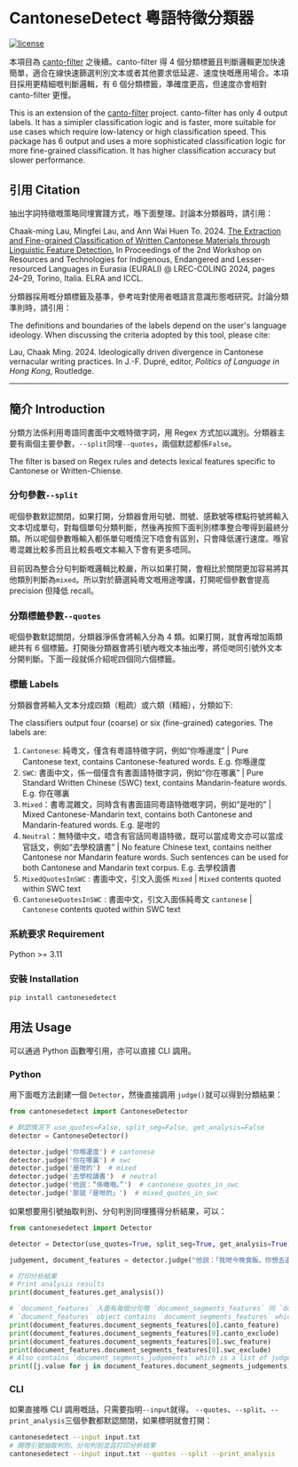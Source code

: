 # CantoneseDetect 粵語特徵分類器

[![license](https://img.shields.io/github/license/DAVFoundation/captain-n3m0.svg?style=flat-square)](https://github.com/DAVFoundation/captain-n3m0/blob/master/LICENSE)

本項目為 [canto-filter](https://github.com/CanCLID/canto-filter) 之後續。canto-filter 得 4 個分類標籤且判斷邏輯更加快速簡單，適合在線快速篩選判別文本或者其他要求低延遲、速度快嘅應用場合。本項目採用更精細嘅判斷邏輯，有 6 個分類標籤，準確度更高，但速度亦會相對 canto-filter 更慢。

This is an extension of the [canto-filter](https://github.com/CanCLID/canto-filter) project. canto-filter has only 4 output labels. It has a simipler classification logic and is faster, more suitable for use cases which require low-latency or high classification speed. This package has 6 output and uses a more sophisticated classification logic for more fine-grained classification. It has higher classification accuracy but slower performance.

## 引用 Citation

抽出字詞特徵嘅策略同埋實踐方式，喺下面整理。討論本分類器時，請引用：

Chaak-ming Lau, Mingfei Lau, and Ann Wai Huen To. 2024.
[The Extraction and Fine-grained Classification of Written Cantonese Materials through Linguistic Feature Detection.](https://aclanthology.org/2024.eurali-1.4/)
In Proceedings of the 2nd Workshop on Resources and Technologies for Indigenous, Endangered and Lesser-resourced Languages in Eurasia (EURALI)
@ LREC-COLING 2024, pages 24–29, Torino, Italia. ELRA and ICCL.

分類器採用嘅分類標籤及基準，參考咗對使用者嘅語言意識形態嘅研究。討論分類準則時，請引用：

The definitions and boundaries of the labels depend on the user's language ideology.
When discussing the criteria adopted by this tool, please cite:

Lau, Chaak Ming. 2024. Ideologically driven divergence in Cantonese vernacular writing practices. In J.-F. Dupré, editor, _Politics of Language in Hong Kong_, Routledge.

---

## 簡介 Introduction

分類方法係利用粵語同書面中文嘅特徵字詞，用 Regex 方式加以識別。分類器主要有兩個主要參數，`--split`同埋`--quotes`，兩個默認都係`False`。

The filter is based on Regex rules and detects lexical features specific to Cantonese or Written-Chiense.

### 分句參數`--split`

呢個參數默認關閉，如果打開，分類器會用句號、問號、感歎號等標點符號將輸入文本切成單句，對每個單句分類判斷，然後再按照下面判別標準整合嚟得到最終分類。所以呢個參數喺輸入都係單句嘅情況下唔會有區別，只會降低運行速度。喺官粵混雜比較多而且比較長嘅文本輸入下會有更多唔同。

目前因為整合分句判斷嘅邏輯比較嚴，所以如果打開，會相比於關閉更加容易將其他類別判斷為`mixed`。所以對於篩選純粵文嘅用途嚟講，打開呢個參數會提高 precision 但降低 recall。

### 分類標籤參數`--quotes`

呢個參數默認關閉，分類器淨係會將輸入分為 4 類。如果打開，就會再增加兩類總共有 6 個標籤。打開後分類器會將引號內嘅文本抽出嚟，將佢哋同引號外文本分開判斷。下面一段就係介紹呢四個同六個標籤。

### 標籤 Labels

分類器會將輸入文本分成四類（粗疏）或六類（精細），分類如下:

The classifiers output four (coarse) or six (fine-grained) categories. The labels are:

1. `Cantonese`: 純粵文，僅含有粵語特徵字詞，例如“你喺邊度” | Pure Cantonese text, contains Cantonese-featured words. E.g. 你喺邊度
1. `SWC`: 書面中文，係一個僅含有書面語特徵字詞，例如“你在哪裏” | Pure Standard Written Chinese (SWC) text, contains Mandarin-feature words. E.g. 你在哪裏
1. `Mixed`：書粵混雜文，同時含有書面語同粵語特徵嘅字詞，例如“是咁的” | Mixed Cantonese-Mandarin text, contains both Cantonese and Mandarin-featured words. E.g. 是咁的
1. `Neutral`：無特徵中文，唔含有官話同粵語特徵，既可以當成粵文亦可以當成官話文，例如“去學校讀書” | No feature Chinese text, contains neither Cantonese nor Mandarin feature words. Such sentences can be used for both Cantonese and Mandarin text corpus. E.g. 去學校讀書
1. `MixedQuotesInSWC` : 書面中文，引文入面係 `Mixed` | `Mixed` contents quoted within SWC text
1. `CantoneseQuotesInSWC` : 書面中文，引文入面係純粵文 `cantonese` | `Cantonese` contents quoted within SWC text

### 系統要求 Requirement

Python >= 3.11

### 安裝 Installation

```bash
pip install cantonesedetect
```

## 用法 Usage

可以通過 Python 函數嚟引用，亦可以直接 CLI 調用。

### Python

用下面嘅方法創建一個 `Detector`，然後直接調用 `judge()`就可以得到分類結果：

```python
from cantonesedetect import CantoneseDetector

# 默認情況下 use_quotes=False, split_seg=False, get_analysis=False
detector = CantoneseDetector()

detector.judge('你喺邊度') # cantonese
detector.judge('你在哪裏') # swc
detector.judge('是咁的')  # mixed
detector.judge('去學校讀書')  # neutral
detector.judge('他説：“係噉嘅。”')  # cantonese_quotes_in_swc
detector.judge('那就「是咁的」')  # mixed_quotes_in_swc
```

如果想要用引號抽取判別、分句判別同埋獲得分析結果，可以：

```python
from cantonesedetect import Detector

detector = Detector(use_quotes=True, split_seg=True, get_analysis=True)

judgement, document_features = detector.judge("他説：「我哋今晚食飯。你想去邊度食？」")

# 打印分析結果
# Print analysis results
print(document_features.get_analysis())

# `document_features` 入面有每個分句嘅 `document_segments_features` 同 `document_segments_judgements`
# `document_features` object contains `document_segments_features` which is a list of segment features
print(document_features.document_segments_features[0].canto_feature)
print(document_features.document_segments_features[0].canto_exclude)
print(document_features.document_segments_features[0].swc_feature)
print(document_features.document_segments_features[0].swc_exclude)
# Also contains `document_segments_judgements` which is a list of judgements of the segments
print([j.value for j in document_features.document_segments_judgements])
```

### CLI

如果直接喺 CLI 調用嘅話，只需要指明`--input`就得。 `--quotes`、`--split`、`--print_analysis`三個參數都默認關閉，如果標明就會打開：

```bash
cantonesedetect --input input.txt
# 開啓引號抽取判別、分句判別並且打印分析結果
cantonesedetect --input input.txt --quotes --split --print_analysis
```
